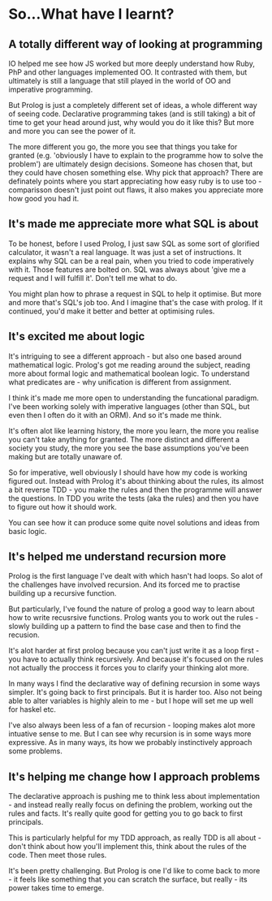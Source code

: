 # So...What have I learnt? 

## A totally different way of looking at programming

IO helped me see how JS worked but more deeply understand how Ruby, PhP and other languages implemented OO. It contrasted with them, but ultimately is still a language that still played in the world of OO and imperative programming. 

But Prolog is just a completely different set of ideas, a whole different way of seeing code. Declarative programming takes (and is still taking) a bit of time to get your head around just, why would you do it like this? But more and more you can see the power of it. 

The more different you go, the more you see that things you take for granted (e.g. 'obviously I have to explain to the programme how to solve the problem') are ultimately design decisions. Someone has chosen that, but they could have chosen something else. Why pick that approach? There are definately points where you start appreciating how easy ruby is to use too - comparisson doesn't just point out flaws, it also makes you appreciate more how good you had it.

## It's made me appreciate more what SQL is about

To be honest, before I used Prolog, I just saw SQL as some sort of glorified calculator, it wasn't a real language. It was just a set of instructions. It explains why SQL can be a real pain, when you tried to code imperatively with it. Those features are bolted on. SQL was always about 'give me a request and I will fulfill it'. Don't tell me what to do. 

You might plan how to phrase a request in SQL to help it optimise. But more and more that's SQL's job too. And I imagine that's the case with prolog. If it continued, you'd make it better and better at optimising rules.

## It's excited me about logic

It's intriguing to see a different approach - but also one based around mathematical logic. Prolog's got me reading around the subject, reading more about formal logic and mathematical boolean logic. To understand what predicates are - why unification is different from assignment. 

I think it's made me more open to understanding the funcational paradigm. I've been working solely with imperative languages (other than SQL, but even then I often do it with an ORM). And so it's made me think. 

It's often alot like learning history, the more you learn, the more you realise you can't take anything for granted. The more distinct and different a society you study, the more you see the base assumptions you've been making but are totally unaware of. 

So for imperative, well obviously I should have how my code is working figured out. 
Instead with Prolog it's about thinking about the rules, its almost a bit reverse TDD - you make the rules and then the programme will answer the questions. In TDD you write the tests (aka the rules) and then you have to figure out how it should work. 

You can see how it can produce some quite novel solutions and ideas from basic logic. 

## It's helped me understand recursion more

Prolog is the first language I've dealt with which hasn't had loops. So alot of the challenges have involved recursion. And its forced me to practise building up a recursive function.

But particularly, I've found the nature of prolog a good way to learn about how to write recusrsive functions. Prolog wants you to work out the rules - slowly building up a pattern to find the base case and then to find the recusion. 

It's alot harder at first prolog because you can't just write it as a loop first - you have to actually think recursively. And because it's focused on the rules not actually the proccess it forces you to clarify your thinking alot more. 

In many ways I find the declarative way of defining recursion in some ways simpler. It's going back to first principals. But it is harder too.
Also not being able to alter variables is highly alein to me - but I hope will set me up well for haskel etc.

I've also always been less of a fan of recursion - looping makes alot more intuative sense to me. But I can see why recursion is in some ways more expressive. As in many ways, its how we probably instinctively approach some problems.

## It's helping me change how I approach problems 

The declarative approach is pushing me to think less about implementation - and instead really really focus on defining the problem, working out the rules and facts. It's really quite good for getting you to go back to first principals.

This is particularly helpful for my TDD approach, as really TDD is all about - don't think about how you'll implement this, think about the rules of the code. Then meet those rules.

It's been pretty challenging. But Prolog is one I'd like to come back to more - it feels like something that you can scratch the surface, but really - its power takes time to emerge.

